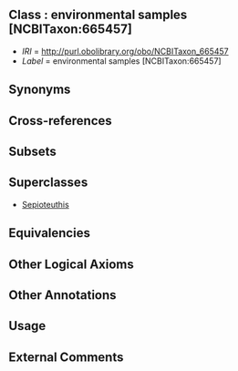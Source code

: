 
## Class : environmental samples [NCBITaxon:665457]

 * *IRI* = http://purl.obolibrary.org/obo/NCBITaxon_665457
 * *Label* = environmental samples [NCBITaxon:665457]

## Synonyms


## Cross-references


## Subsets


## Superclasses

 * [Sepioteuthis](../../NCBITaxon/69/NCBITaxon_34569.md)

## Equivalencies


## Other Logical Axioms


## Other Annotations


## Usage


## External Comments

